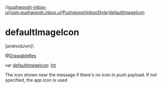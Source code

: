 //[pushwoosh-inbox-ui](../../../index.md)/[com.pushwoosh.inbox.ui](../index.md)/[PushwooshInboxStyle](index.md)/[defaultImageIcon](default-image-icon.md)

# defaultImageIcon

[androidJvm]\

@[DrawableRes](https://developer.android.com/reference/kotlin/androidx/annotation/DrawableRes.html)

var [defaultImageIcon](default-image-icon.md): [Int](https://kotlinlang.org/api/latest/jvm/stdlib/kotlin-stdlib/kotlin/-int/index.html)

The icon shown near the message if there's no icon in push payload. If not specified, the app icon is used

